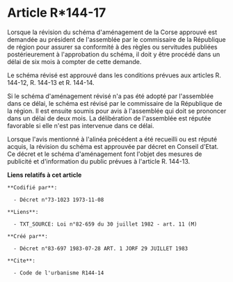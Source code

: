 # Article R*144-17

Lorsque la révision du schéma d'aménagement de la Corse approuvé est demandée au président de l'assemblée par le commissaire
de la République de région pour assurer sa conformité à des règles ou servitudes publiées postérieurement à l'approbation du
schéma, il doit y être procédé dans un délai de six mois à compter de cette demande.

Le schéma révisé est approuvé dans les conditions prévues aux articles R. 144-12, R. 144-13 et R. 144-14.

Si le schéma d'aménagement révisé n'a pas été adopté par l'assemblée dans ce délai, le schéma est révisé par le commissaire
de la République de la région. Il est ensuite soumis pour avis à l'assemblée qui doit se prononcer dans un délai de deux
mois. La délibération de l'assemblée est réputée favorable si elle n'est pas intervenue dans ce délai.

Lorsque l'avis mentionné à l'alinéa précédent a été recueilli ou est réputé acquis, la révision du schéma est approuvée par
décret en Conseil d'Etat. Ce décret et le schéma d'aménagement font l'objet des mesures de publicité et d'information du
public prévues à l'article R. 144-13.

**Liens relatifs à cet article**

	**Codifié par**:

	  - Décret n°73-1023 1973-11-08

	**Liens**:

	  - TXT_SOURCE: Loi n°82-659 du 30 juillet 1982 - art. 11 (M)

	**Créé par**:

	  - Décret n°83-697 1983-07-28 ART. 1 JORF 29 JUILLET 1983

	**Cite**:

	  - Code de l'urbanisme R144-14
